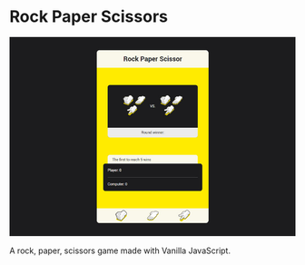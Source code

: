 # Rock Paper Scissors

![screen](img/readme.jpg)

A rock, paper, scissors game made with Vanilla JavaScript.
